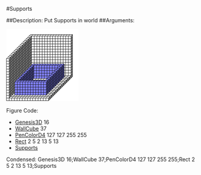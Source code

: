 #Supports

##Description: Put Supports in world
##Arguments: 

![](Supports.png)

Figure Code:
- [Genesis3D](Genesis3D.md) 16
- [WallCube](WallCube.md) 37
- [PenColorD4](PenColorD4.md) 127 127 255 255
- [Rect](Rect.md) 2 5 2 13 5 13
- [Supports](Supports.md)

Condensed: Genesis3D 16;WallCube 37;PenColorD4 127 127 255 255;Rect 2 5 2 13 5 13;Supports

